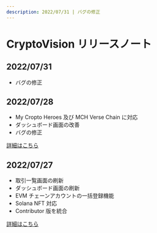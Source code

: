 ```yaml
---
description: 2022/07/31 | バグの修正
---
```


# CryptoVision リリースノート

## 2022/07/31

- バグの修正

## 2022/07/28

- My Cropto Heroes 及び MCH Verse Chain に対応
- ダッシュボード画面の改善
- バグの修正

[詳細はこちら](./20220728.md)

## 2022/07/27

- 取引一覧画面の刷新
- ダッシュボード画面の刷新
- EVM チェーンアカウントの一括登録機能
- Solana NFT 対応
- Contributor 版を統合

[詳細はこちら](./20220727.md)
